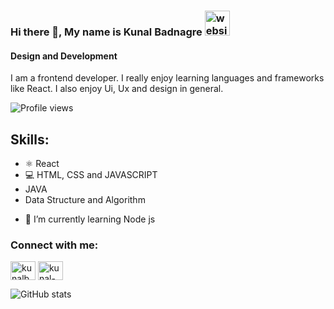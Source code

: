 ### Hi there 👋, My name is Kunal Badnagre [<img src='https://cdn.jsdelivr.net/npm/simple-icons@3.0.1/icons/icloud.svg' alt='website' height='40'>]((https://kunalbadnagre-portfolio.netlify.app/)  )  

#### Design and Development
I am a frontend developer. I really enjoy learning languages and frameworks like React. I also enjoy Ui, Ux and design in general.

![Profile views](https://gpvc.arturio.dev/kunalbadnagre)  

## Skills:
* ⚛ React
* 💻 HTML, CSS and JAVASCRIPT
* JAVA
* Data Structure and Algorithm

- 🌱 I’m currently learning Node js 


<h3 align="left">Connect with me:</h3>
<p align="left">
<a href="https://twitter.com/kunalbadnagre" target="blank"><img align="center" src="https://raw.githubusercontent.com/rahuldkjain/github-profile-readme-generator/master/src/images/icons/Social/twitter.svg" alt="kunalbadnagre" height="30" width="40" /></a>
<a href="https://linkedin.com/in/kunal-badnagre" target="blank"><img align="center" src="https://raw.githubusercontent.com/rahuldkjain/github-profile-readme-generator/master/src/images/icons/Social/linked-in-alt.svg" alt="kunal-badnagre" height="30" width="40" /></a>
</p>

![GitHub stats](https://github-readme-stats.vercel.app/api?username=kunalbadnagre&show_icons=true)  
